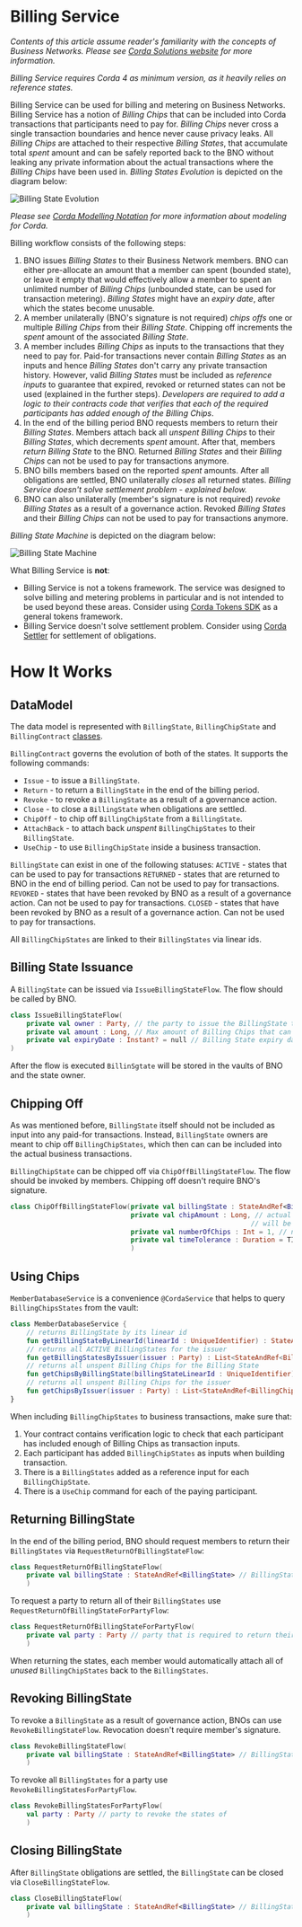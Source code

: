 Billing Service
===============

*Contents of this article assume reader's familiarity with the concepts of *Business Networks*. Please see [Corda Solutions website](https://solutions.corda.net/business-networks/intro.html) for more information.*

*Billing Service requires Corda 4 as minimum version, as it heavily relies on reference states.*

Billing Service can be used for billing and metering on Business Networks. Billing Service has a notion of *Billing Chips* that can be included into Corda transactions that participants need to pay for. *Billing Chips* never cross a single transaction boundaries and hence never cause privacy leaks. All *Billing Chips* are attached to their respective *Billing States*, that accumulate total *spent* amount and can be safely reported back to the BNO without leaking any private information about the actual transactions where the *Billing Chips* have been used in. *Billing States Evolution* is depicted on the diagram below:

![Billing State Evolution](./resources/billing_state_evolution.png) 

*Please see [Corda Modelling Notation](https://solutions.corda.net/corda-modelling-notation/overview/overview-overview.html) for more information about modeling for Corda.* 

Billing workflow consists of the following steps:
1. BNO issues *Billing States* to their Business Network members. BNO can either pre-allocate an amount that a member can spent (bounded state), or leave it empty that would effectively allow a member to spent an unlimited number of *Billing Chips* (unbounded state, can be used for transaction metering). *Billing States* might have an *expiry date*, after which the states become unusable.
2. A member unilaterally (BNO's signature is not required) *chips offs* one or multiple *Billing Chips* from their *Billing State*. Chipping off increments the *spent* amount of the associated *Billing State*. 
3. A member includes *Billing Chips* as inputs to the transactions that they need to pay for. Paid-for transactions never contain *Billing States* as an inputs and hence *Billing States* don't carry any private transaction history. However, valid *Billing States* must be included as *reference inputs* to guarantee that expired, revoked or returned states can not be used (explained in the further steps). *Developers are required to add a logic to their contracts code that verifies that each of the required participants has added enough of the Billing Chips*.  
4. In the end of the billing period BNO requests members to return their *Billing States*. Members attach back all *unspent Billing Chips* to their *Billing States*, which decrements *spent* amount. After that, members *return Billing State* to the BNO. Returned *Billing States* and their *Billing Chips* can not be used to pay for transactions anymore.  
5. BNO bills members based on the reported *spent* amounts. After all obligations are settled, BNO unilaterally *closes* all returned states. *Billing Service doesn't solve settlement problem - explained below.*
6. BNO can also unilaterally (member's signature is not required) *revoke Billing States* as a result of a governance action. Revoked *Billing States* and their *Billing Chips* can not be used to pay for transactions anymore.

*Billing State Machine* is depicted on the diagram below:

![Billing State Machine](./resources/billing_state_machine.png)

What Billing Service is **not**:
* Billing Service is not a tokens framework. The service was designed to solve billing and metering problems in particular and is not intended to be used beyond these areas. Consider using [Corda Tokens SDK](https://github.com/corda/token-sdk) as a general tokens framework. 
* Billing Service doesn't solve settlement problem. Consider using [Corda Settler](https://github.com/corda/corda-settler) for settlement of obligations.

# How It Works

## DataModel

The data model is represented with `BillingState`, `BillingChipState` and `BillingContract` [classes](https://github.com/corda/corda-solutions/blob/billing-service-implementation/bn-apps/billing/billing-contracts-and-states/src/main/kotlin/com/r3/businessnetworks/billing/states/BillingContract.kt).

`BillingContract` governs the evolution of both of the states. It supports the following commands:
* `Issue` - to issue a `BillingState`.
* `Return` - to return a `BillingState` in the end of the billing period.
* `Revoke` - to revoke a `BillingState` as a result of a governance action.
* `Close` - to close a `BillingState` when obligations are settled.
* `ChipOff` - to chip off `BillingChipState` from a `BillingState`.
* `AttachBack` - to attach back *unspent* `BillingChipStates` to their `BillingState`.
* `UseChip` - to use `BillingChipState` inside a business transaction.
 
`BillingState` can exist in one of the following statuses:
`ACTIVE` - states that can be used to pay for transactions
`RETURNED` - states that are returned to BNO in the end of billing period. Can not be used to pay for transactions.
`REVOKED` - states that have been revoked by BNO as a result of a governance action. Can not be used to pay for transactions.
`CLOSED` - states that have been revoked by BNO as a result of a governance action. Can not be used to pay for transactions.

All `BillingChipStates` are linked to their `BillingStates` via linear ids.

## Billing State Issuance

A `BillingState` can be issued via `IssueBillingStateFlow`. The flow should be called by BNO.

```kotlin
class IssueBillingStateFlow(
    private val owner : Party, // the party to issue the BillingState to
    private val amount : Long, // Max amount of Billing Chips that can be chipped off (for bounded states). Set to 0L for unbounded spending.
    private val expiryDate : Instant? = null // Billing State expiry date. All transactions that involve Billing States with expiry dates set must include Time Window. 
)
```

After the flow is executed `BillinSgtate` will be stored in the vaults of BNO and the state owner. 

## Chipping Off

As was mentioned before, `BillingState` itself should not be included as input into any paid-for transactions. Instead, `BillingState` owners are meant to chip off `BillingChipStates`, which then can can be included into the actual business transactions.

`BillingChipState` can be chipped off via `ChipOffBillingStateFlow`. The flow should be invoked by members. Chipping off doesn't require BNO's signature.  

```kotlin
class ChipOffBillingStateFlow(private val billingState : StateAndRef<BillingState>, // reference to the Billing State to chip off from
                              private val chipAmount : Long, // actual amount of the Billing Chips. ChipOffBillingStateFlow can chip off multiple BillingStateChips in one go. All Billing Chips 
                                                            // will be of the same amount.
                              private val numberOfChips : Int = 1, // number of BillingChipState to chip off. The total chip-off amount will be equal to numberOfChips * chipOffAmount
                              private val timeTolerance : Duration = TIME_TOLERANCE // time tolerance for the transaction Time window. Used if the billingState has an expiry date
                              ) 
```

## Using Chips

`MemberDatabaseService` is a convenience `@CordaService` that helps to query `BillingChipsStates` from the vault:

```kotlin
class MemberDatabaseService {
    // returns BillingState by its linear id
    fun getBillingStateByLinearId(linearId : UniqueIdentifier) : StateAndRef<BillingState>?
    // returns all ACTIVE BillingStates for the issuer 
    fun getBillingStatesByIssuer(issuer : Party) : List<StateAndRef<BillingState>>
    // returns all unspent Billing Chips for the Billing State  
    fun getChipsByBillingState(billingStateLinearId : UniqueIdentifier) : List<StateAndRef<BillingChipState>>
    // returns all unspent Billing Chips for the issuer 
    fun getChipsByIssuer(issuer : Party) : List<StateAndRef<BillingChipState>> 
}
```

When including `BillingChipStates` to business transactions, make sure that:
1. Your contract contains verification logic to check that each participant has included enough of Billing Chips as transaction inputs.
2. Each participant has added `BillingChipStates` as inputs when building transaction.
3. There is a `BillingStates` added as a reference input for each `BillingChipState`.  
4. There is a `UseChip` command for each of the paying participant.

## Returning BillingState

In the end of the billing period, BNO should request members to return their `BillingStates` via `RequestReturnOfBillingStateFlow`:

```kotlin
class RequestReturnOfBillingStateFlow(
    private val billingState : StateAndRef<BillingState> // BillingState to request return of
    )

```

To request a party to return all of their `BillingStates` use `RequestReturnOfBillingStateForPartyFlow`:

```kotlin
class RequestReturnOfBillingStateForPartyFlow(
    private val party : Party // party that is required to return their BillingStates
    )
```

When returning the states, each member would automatically attach all of *unused* `BillingChipStates` back to the `BillingStates`.

## Revoking BillingState

To revoke a `BillingState` as a result of governance action, BNOs can use `RevokeBillingStateFlow`. Revocation doesn't require member's signature.

```kotlin
class RevokeBillingStateFlow(
    private val billingState : StateAndRef<BillingState> // BillingState to revoke
    )
```

To revoke all `BillingStates` for a party use `RevokeBillingStatesForPartyFlow`.

```kotlin
class RevokeBillingStatesForPartyFlow(
    val party : Party // party to revoke the states of
    )
```

## Closing BillingState

After `BillingState` obligations are settled, the `BillingState` can be closed via `CloseBillingStateFlow`.

```kotlin
class CloseBillingStateFlow(
    private val billingState : StateAndRef<BillingState> // BillingState to close
    )
```

